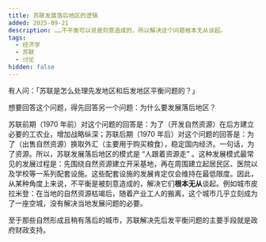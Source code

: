 ```yaml
---
title: 苏联发展落后地区的逻辑
added: 2025-09-21
description: ……不平衡可以说是刻意造成的，所以解决这个问题根本无从谈起。
tags:
  - 经济学
  - 苏联
  - 讨论
hidden: false
---
```


有人问：「苏联是怎么处理先发地区和后发地区平衡问题的？」

想要回答这个问题，得先回答另一个问题：为什么要发展落后地区？

苏联前期（1970 年前）对这个问题的回答是：为了（开发自然资源）在后方建立必要的工农业，增加战略纵深；苏联后期（1970 年后）对这个问题的回答是：为了（出售自然资源）换取外汇（主要用于购买粮食），稳定国内经济。一句话，为了资源。所以，苏联发展落后地区的模式是 “人跟着资源走” 。这种发展模式最常见的发展过程是：先围绕自然资源建立开采基地，再在周围建立起居民区、医院以及学校等一系列配套设施。这些配套设施的发展肯定仅会维持在最低限度。因此，从某种角度上来说，不平衡是被刻意造成的，解决它们**根本无从**谈起。例如城市皮拉米登：在当地的自然资源枯竭后，随着产业工人的搬离，这个城市几乎立刻成为了一座空城，没有解决当地发展问题的必要。

至于那些自然形成且稍有落后的城市，苏联解决先后发平衡问题的主要手段就是政府财政支持。
